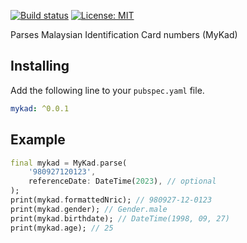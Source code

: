 [![Build status](https://github.com/pongloongyeat/mykad-dart/actions/workflows/dart.yaml/badge.svg)](https://github.com/pongloongyeat/mykad-dart/actions/workflows/dart.yaml)
[![License: MIT](https://img.shields.io/badge/License-MIT-blue.svg)](https://opensource.org/licenses/MIT)

Parses Malaysian Identification Card numbers (MyKad)

## Installing

Add the following line to your `pubspec.yaml` file.

```yaml
mykad: ^0.0.1
```

## Example

```dart
final mykad = MyKad.parse(
    '980927120123',
    referenceDate: DateTime(2023), // optional
);
print(mykad.formattedNric); // 980927-12-0123
print(mykad.gender); // Gender.male
print(mykad.birthdate); // DateTime(1998, 09, 27)
print(mykad.age); // 25
```
